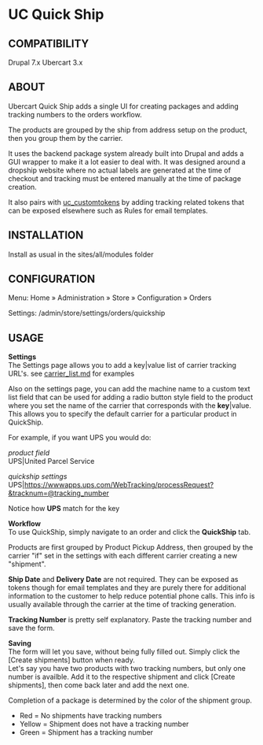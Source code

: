 # UC Quick Ship

## COMPATIBILITY

Drupal 7.x Ubercart 3.x

## ABOUT

Ubercart Quick Ship adds a single UI for creating packages and adding tracking numbers to the orders workflow.

The products are grouped by the ship from address setup on the product, then you group them by the carrier.

It uses the backend package system already built into Drupal and adds a GUI wrapper to make it a lot easier to deal with. It was designed around a dropship website where no actual labels are generated at the time of checkout and tracking must be entered manually at the time of package creation.

It also pairs with [uc_customtokens](https://github.com/philsward/uc_customtokens) by adding tracking related tokens that can be exposed elsewhere such as Rules for email templates.

## INSTALLATION

Install as usual in the sites/all/modules folder

## CONFIGURATION

Menu: Home » Administration » Store » Configuration » Orders

Settings: /admin/store/settings/orders/quickship

## USAGE

**Settings**  
The Settings page allows you to add a key|value list of carrier tracking URL's. see [carrier_list.md](https://github.com/philsward/uc_quickship/blob/main/carrier_list.md) for examples

Also on the settings page, you can add the machine name to a custom text list field that can be used for adding a radio button style field to the product where you set the name of the carrier that corresponds with the **key**|value. This allows you to specify the default carrier for a particular product in QuickShip.

For example, if you want UPS you would do:  

*product field*  
UPS|United Parcel Service

*quickship settings*  
UPS|https://wwwapps.ups.com/WebTracking/processRequest?&tracknum=@tracking_number

Notice how **UPS** match for the key

**Workflow**  
To use QuickShip, simply navigate to an order and click the **QuickShip** tab.

Products are first grouped by Product Pickup Address, then grouped by the carrier "if" set in the settings with each different carrier creating a new "shipment".

**Ship Date** and **Delivery Date** are not required. They can be exposed as tokens though for email templates and they are purely there for additional information to the customer to help reduce potential phone calls. This info is usually available through the carrier at the time of tracking generation.

**Tracking Number** is pretty self explanatory. Paste the tracking number and save the form.

**Saving**  
The form will let you save, without being fully filled out. Simply click the [Create shipments] button when ready.  
Let's say you have two products with two tracking numbers, but only one number is availble. Add it to the respective shipment and click [Create shipments], then come back later and add the next one.

Completion of a package is determined by the color of the shipment group.  
* Red = No shipments have tracking numbers
* Yellow = Shipment does not have a tracking number
* Green = Shipment has a tracking number
